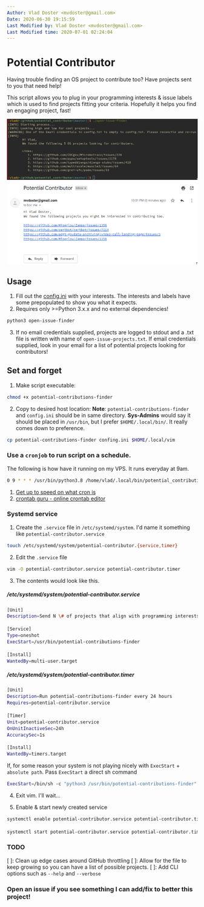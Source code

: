 ```yaml
---
Author: Vlad Doster <mvdoster@gmail.com>
Date: 2020-06-30 19:15:59
Last Modified by: Vlad Doster <mvdoster@gmail.com>
Last Modified time: 2020-07-01 02:24:04
---
```


# Potential Contributor

Having trouble finding an OS project to contribute too? Have projects sent to you that need help!

This script allows you to plug in your programming interests & issue labels which is used to find projects fitting your criteria. Hopefully it helps you find an engaging project, fast!

![Stdout](.repo-assets/stdout_scrot.png)
![Email](.repo-assets/email_scrot.png)

## Usage

1. Fill out the [config.ini](cofig.ini) with your interests. The interests and labels have some prepopulated to show you what it expects.
2. Requires only >=Python 3.x.x and no external dependencies!

```bash
python3 open-issue-finder
```

3. If no email credentials supplied, projects are logged to stdout and a .txt file is written with name of `open-issue-projects.txt`.
   If email credentials supplied, look in your email for a list of potential projects looking for contributors!

## Set and forget

1. Make script executable:

```bash
chmod +x potential-contributions-finder
```

2. Copy to desired host location:
   **Note**: `potential-contributions-finder` and `config.ini` should be in same directory.
   **Sys-Admins** would say it should be placed in `/usr/bin`, but I prefer `$HOME/.local/bin/`. It really comes down to preference.

```bash
cp potential-contributions-finder confing.ini $HOME/.local/vim
```

### Use a `cronjob` to run script on a schedule.

The following is how have it running on my VPS. It runs everyday at 9am.

```bash
0 9 * * * /usr/bin/python3.8 /home/vlad/.local/bin/potential_contributions.py >/dev/null 2>&1
```

1. [Get up to speed on what cron is](https://wiki.archlinux.org/index.php/Cron)
2. [crontab guru - online crontab editor](https://crontab.guru/)

### Systemd service

1. Create the `.service` file in `/etc/systemd/system`. I'd name it something like `potential-contributor.service`

```bash
touch /etc/systemd/system/potential-contributor.{service,timer}
```

2. Edit the `.service` file

```bash
vim -O potential-contributor.service potential-contributor.timer
```

3. The contents would look like this.

##### /etc/systemd/system/potential-contributor.service

```bash
[Unit]
Description=Send N \# of projects that align with programming interests

[Service]
Type=oneshot
ExecStart=/usr/bin/potential-contributions-finder

[Install]
WantedBy=multi-user.target
```

##### /etc/systemd/system/potential-contributor.timer

```bash
[Unit]
Description=Run potential-contributions-finder every 24 hours
Requires=potential-contributor.service

[Timer]
Unit=potential-contributor.service
OnUnitInactiveSec=24h
AccuracySec=1s

[Install]
WantedBy=timers.target
```

If, for some reason your system is not playing nicely with `ExecStart` + `absolute path`. Pass `ExecStart` a direct sh command

```bash
ExecStart=/bin/sh -c "python3 /usr/bin/potential-contributions-finder"
```

4. Exit vim. I'll wait...

5. Enable & start newly created service

```bash
systemctl enable potential-contributor.service potential-contributor.timer

systemctl start potential-contributor.service potential-contributor.timer
```

### TODO

[ ]: Clean up edge cases around GitHub throttling
[ ]: Allow for the file to keep growing so you can have a list of possible projects.
[ ]: Add CLI options such as `--help` and `--verbose`

### Open an issue if you see something I can add/fix to better this project!

